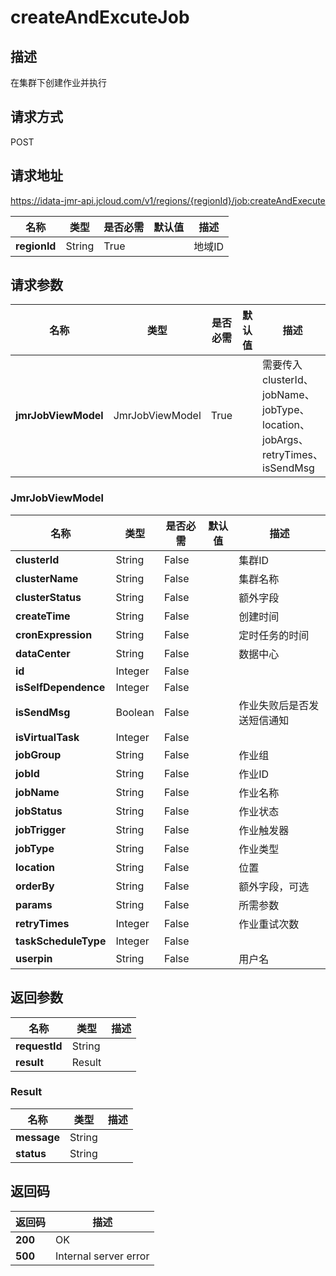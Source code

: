 # createAndExcuteJob


## 描述
在集群下创建作业并执行

## 请求方式
POST

## 请求地址
https://idata-jmr-api.jcloud.com/v1/regions/{regionId}/job:createAndExecute

|名称|类型|是否必需|默认值|描述|
|---|---|---|---|---|
|**regionId**|String|True| |地域ID|

## 请求参数
|名称|类型|是否必需|默认值|描述|
|---|---|---|---|---|
|**jmrJobViewModel**|JmrJobViewModel|True| |需要传入clusterId、jobName、jobType、location、jobArgs、retryTimes、isSendMsg|

### JmrJobViewModel
|名称|类型|是否必需|默认值|描述|
|---|---|---|---|---|
|**clusterId**|String|False| |集群ID|
|**clusterName**|String|False| |集群名称|
|**clusterStatus**|String|False| |额外字段|
|**createTime**|String|False| |创建时间|
|**cronExpression**|String|False| |定时任务的时间|
|**dataCenter**|String|False| |数据中心|
|**id**|Integer|False| | |
|**isSelfDependence**|Integer|False| | |
|**isSendMsg**|Boolean|False| |作业失败后是否发送短信通知|
|**isVirtualTask**|Integer|False| | |
|**jobGroup**|String|False| |作业组|
|**jobId**|String|False| |作业ID|
|**jobName**|String|False| |作业名称|
|**jobStatus**|String|False| |作业状态|
|**jobTrigger**|String|False| |作业触发器|
|**jobType**|String|False| |作业类型|
|**location**|String|False| |位置|
|**orderBy**|String|False| |额外字段，可选|
|**params**|String|False| |所需参数|
|**retryTimes**|Integer|False| |作业重试次数|
|**taskScheduleType**|Integer|False| | |
|**userpin**|String|False| |用户名|

## 返回参数
|名称|类型|描述|
|---|---|---|
|**requestId**|String| |
|**result**|Result| |

### Result
|名称|类型|描述|
|---|---|---|
|**message**|String| |
|**status**|String| |

## 返回码
|返回码|描述|
|---|---|
|**200**|OK|
|**500**|Internal server error|
